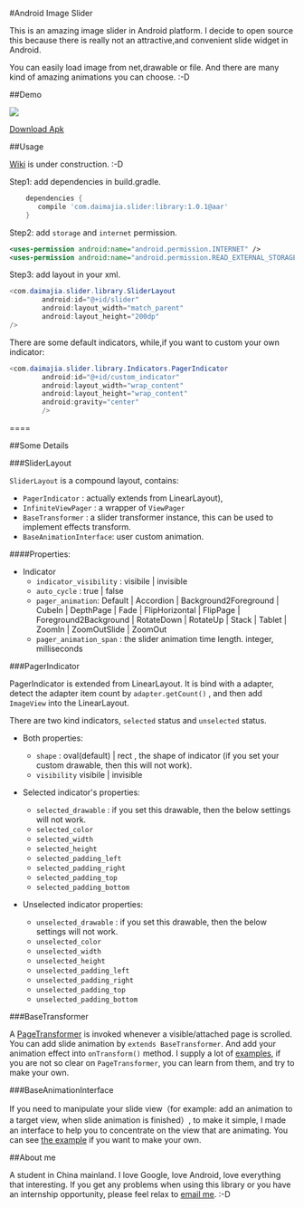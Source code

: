 #Android Image Slider
 
This is an amazing image slider in Android platform. I decide to open source this because there is really not an attractive,and convenient slide widget in Android.
 
You can easily load image from net,drawable or file. And there are many kind of amazing animations you can choose. :-D
 
##Demo
 
![](http://ww3.sinaimg.cn/mw690/610dc034jw1egzor66ojdg20950fknpe.gif)

[Download Apk](http://jmp.sh/K3mBLCy)
 
##Usage

[Wiki](https://github.com/daimajia/AndroidImageSlider/wiki) is under construction. :-D

Step1: add dependencies in build.gradle.

```groovy
	dependencies {
	   compile 'com.daimajia.slider:library:1.0.1@aar'
	}
```

Step2: add `storage` and `internet` permission.

```xml
<uses-permission android:name="android.permission.INTERNET" /> 
<uses-permission android:name="android.permission.READ_EXTERNAL_STORAGE" />
```

Step3: add layout in your xml.
 
```java
<com.daimajia.slider.library.SliderLayout
        android:id="@+id/slider"
        android:layout_width="match_parent"
        android:layout_height="200dp"
/>
```        
 
There are some default indicators, while,if you want to custom your own indicator:
 
```java
<com.daimajia.slider.library.Indicators.PagerIndicator
        android:id="@+id/custom_indicator"
        android:layout_width="wrap_content"
        android:layout_height="wrap_content"
        android:gravity="center"
        />
```
 
====
 
##Some Details
 
###SliderLayout
 
`SliderLayout` is a compound layout, contains:
 
- `PagerIndicator`		:	actually extends from LinearLayout),
- `InfiniteViewPager`  	: 	a wrapper of `ViewPager`
- `BaseTransformer`		: 	a slider transformer instance, this can be used to implement effects transform.
- `BaseAnimationInterface`: user custom animation.
 
####Properties:
 
- Indicator
	- `indicator_visibility` : visibile | invisible
	- `auto_cycle` : true | false
	- `pager_animation`: Default | Accordion | Background2Foreground | CubeIn | DepthPage | Fade | FlipHorizontal | FlipPage | Foreground2Background | RotateDown | RotateUp | Stack | Tablet | ZoomIn | ZoomOutSlide | ZoomOut 
	- `pager_animation_span` : the slider animation time length. integer, milliseconds
 
 
###PagerIndicator
 
PagerIndicator is extended from LinearLayout. It is bind with a adapter, detect the adapter item count by `adapter.getCount()` , and then add `ImageView` into the LinearLayout.
 
There are two kind indicators, `selected` status and `unselected` status.
 
- Both properties:
        
   	- `shape` : oval(default) | rect , the shape of indicator (if you set your custom drawable, then this will not work).
    - `visibility` visibile | invisible
 
- Selected indicator's properties:
	- `selected_drawable` : if you set this drawable, then the below settings will not work.
	- `selected_color`
	- `selected_width`
	- `selected_height`
	- `selected_padding_left`
	- `selected_padding_right`
	- `selected_padding_top`
	- `selected_padding_bottom`
 
- Unselected indicator properties:
	- `unselected_drawable` : if you set this drawable, then the below settings will not work.
	- `unselected_color`	
	- `unselected_width`
	- `unselected_height`
	- `unselected_padding_left`
	- `unselected_padding_right`
	- `unselected_padding_top`
	- `unselected_padding_bottom`
 
###BaseTransformer
 
A [PageTransformer]((http://stuff.mit.edu/afs/sipb/project/android/docs/reference/android/support/v4/view/ViewPager.PageTransformer.html) ) is invoked whenever a visible/attached page is scrolled. You can add slide animation by `extends BaseTransformer`. And add your animation effect into `onTransform()` method. I supply a lot of [examples](./library/src/main/java/com/daimajia/slider/library/Transformers), if you are not so clear on `PageTransformer`, you can learn from them, and try to make your own.
 
###BaseAnimationInterface
 
If you need to manipulate your slide view（for example: add an animation to a target view, when slide animation is finished）, to make it simple, I made an interface to help you to concentrate on the view that are animating. You can see [the example](./library/src/main/java/com/daimajia/slider/library/Animations/DescriptionAnimation.java) if you want to make your own.
 
 
##About me
 
A student in China mainland. I love Google, love Android, love everything that interesting. If you get any problems when using this library or you have an internship opportunity, please feel relax to [email me](mailto:daimajia@gmail.com). :-D
